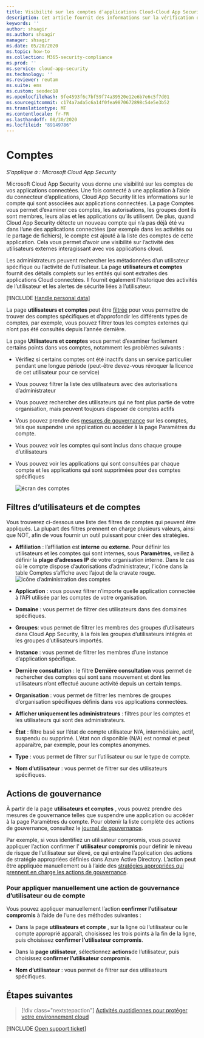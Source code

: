 ```yaml
---
title: Visibilité sur les comptes d’applications Cloud-Cloud App Security
description: Cet article fournit des informations sur la vérification des comptes à partir de vos applications connectées.
keywords: ''
author: shsagir
ms.author: shsagir
manager: shsagir
ms.date: 05/20/2020
ms.topic: how-to
ms.collection: M365-security-compliance
ms.prod: ''
ms.service: cloud-app-security
ms.technology: ''
ms.reviewer: reutam
ms.suite: ems
ms.custom: seodec18
ms.openlocfilehash: 9fe4593f6c7bf59f74a39520e12e6b7e6c5f7d01
ms.sourcegitcommit: c174a7ada5c6a14f0fea9870672898c54e5e3b52
ms.translationtype: MT
ms.contentlocale: fr-FR
ms.lasthandoff: 08/30/2020
ms.locfileid: "89149786"
---
```

# <a name="accounts"></a>Comptes

*S’applique à : Microsoft Cloud App Security*

Microsoft Cloud App Security vous donne une visibilité sur les comptes de vos applications connectées. Une fois connecté à une application à l’aide du connecteur d’applications, Cloud App Security lit les informations sur le compte qui sont associées aux applications connectées. La page Comptes vous permet d’examiner ces comptes, les autorisations, les groupes dont ils sont membres, leurs alias et les applications qu’ils utilisent. De plus, quand Cloud App Security détecte un nouveau compte qui n’a pas déjà été vu dans l’une des applications connectées (par exemple dans les activités ou le partage de fichiers), le compte est ajouté à la liste des comptes de cette application. Cela vous permet d’avoir une visibilité sur l’activité des utilisateurs externes interagissant avec vos applications cloud.

Les administrateurs peuvent rechercher les métadonnées d’un utilisateur spécifique ou l’activité de l’utilisateur. La page **utilisateurs et comptes** fournit des détails complets sur les entités qui sont extraites des applications Cloud connectées. Il fournit également l’historique des activités de l’utilisateur et les alertes de sécurité liées à l’utilisateur.

[!INCLUDE [Handle personal data](../includes/gdpr-intro-sentence.md)]

La page **utilisateurs et comptes** peut être [filtrée](#users-and-accounts-filters) pour vous permettre de trouver des comptes spécifiques et d’approfondir les différents types de comptes, par exemple, vous pouvez filtrer tous les comptes externes qui n’ont pas été consultés depuis l’année dernière.

La page **Utilisateurs et comptes** vous permet d’examiner facilement certains points dans vos comptes, notamment les problèmes suivants :

* Vérifiez si certains comptes ont été inactifs dans un service particulier pendant une longue période (peut-être devez-vous révoquer la licence de cet utilisateur pour ce service)

* Vous pouvez filtrer la liste des utilisateurs avec des autorisations d’administrateur
* Vous pouvez rechercher des utilisateurs qui ne font plus partie de votre organisation, mais peuvent toujours disposer de comptes actifs
* Vous pouvez prendre des [mesures de gouvernance](#governance-actions) sur les comptes, tels que suspendre une application ou accéder à la page Paramètres du compte.
* Vous pouvez voir les comptes qui sont inclus dans chaque groupe d’utilisateurs  
* Vous pouvez voir les applications qui sont consultées par chaque compte et les applications qui sont supprimées pour des comptes spécifiques

    ![écran des comptes](media/accounts-page.png)

## <a name="users-and-accounts-filters"></a>Filtres d’utilisateurs et de comptes

Vous trouverez ci-dessous une liste des filtres de comptes qui peuvent être appliqués. La plupart des filtres prennent en charge plusieurs valeurs, ainsi que NOT, afin de vous fournir un outil puissant pour créer des stratégies.  
  
<!--- **Account name**: The account name is the primary alias of the user, but other identifiers from other Microsoft accounts (Microsoft 365 and Azure Active Directory) such as proxy addresses, aliases, SID are supported and consolidated beneath the primary alias. -->

* **Affiliation** : l’affiliation est **interne** ou **externe**. Pour définir les utilisateurs et les comptes qui sont internes, sous **Paramètres**, veillez à définir la **plage d’adresses IP** de votre organisation interne. Dans le cas où le compte dispose d’autorisations d’administrateur, l’icône dans la table Comptes s’affiche avec l’ajout de la cravate rouge. ![icône d’administration des comptes](media/accounts-admin-icon.png)

* **Application** : vous pouvez filtrer n’importe quelle application connectée à l’API utilisée par les comptes de votre organisation.
* **Domaine** : vous permet de filtrer des utilisateurs dans des domaines spécifiques.
* **Groupes**: vous permet de filtrer les membres des groupes d’utilisateurs dans Cloud App Security, à la fois les groupes d’utilisateurs intégrés et les groupes d’utilisateurs importés.
* **Instance** : vous permet de filtrer les membres d’une instance d’application spécifique.
* **Dernière consultation** : le filtre **Dernière consultation** vous permet de rechercher des comptes qui sont sans mouvement et dont les utilisateurs n’ont effectué aucune activité depuis un certain temps.
* **Organisation** : vous permet de filtrer les membres de groupes d’organisation spécifiques définis dans vos applications connectées.
* **Afficher uniquement les administrateurs** : filtres pour les comptes et les utilisateurs qui sont des administrateurs.
* **État** : filtre basé sur l’état de compte utilisateur N/A, intermédiaire, actif, suspendu ou supprimé. L’état non disponible (N/A) est normal et peut apparaître, par exemple, pour les comptes anonymes.
* **Type** : vous permet de filtrer sur l’utilisateur ou sur le type de compte.
* **Nom d’utilisateur** : vous permet de filtrer sur des utilisateurs spécifiques.

## <a name="governance-actions"></a>Actions de gouvernance

À partir de la page **utilisateurs et comptes** , vous pouvez prendre des mesures de gouvernance telles que suspendre une application ou accéder à la page Paramètres du compte. Pour obtenir la liste complète des actions de gouvernance, consultez le [journal de gouvernance](governance-actions.md).

Par exemple, si vous identifiez un utilisateur compromis, vous pouvez appliquer l’action confirmer l' **utilisateur compromis** pour définir le niveau de risque de l’utilisateur sur élevé, ce qui entraîne l’application des actions de stratégie appropriées définies dans Azure Active Directory. L’action peut être appliquée manuellement ou à l’aide des [stratégies appropriées qui prennent en charge les actions de gouvernance](governance-actions.md).

### <a name="to-manually-apply-a-user-or-account-governance-action"></a>Pour appliquer manuellement une action de gouvernance d’utilisateur ou de compte

Vous pouvez appliquer manuellement l’action **confirmer l’utilisateur compromis** à l’aide de l’une des méthodes suivantes :

* Dans la page **utilisateurs et compte** , sur la ligne où l’utilisateur ou le compte approprié apparaît, choisissez les trois points à la fin de la ligne, puis choisissez **confirmer l’utilisateur compromis**.

* Dans la **page utilisateur**, sélectionnez **actions**de l’utilisateur, puis choisissez **confirmer l’utilisateur compromis**.

* **Nom d’utilisateur** : vous permet de filtrer sur des utilisateurs spécifiques.

## <a name="next-steps"></a>Étapes suivantes

> [!div class="nextstepaction"]
> [Activités quotidiennes pour protéger votre environnement cloud](daily-activities-to-protect-your-cloud-environment.md)

[!INCLUDE [Open support ticket](includes/support.md)]
